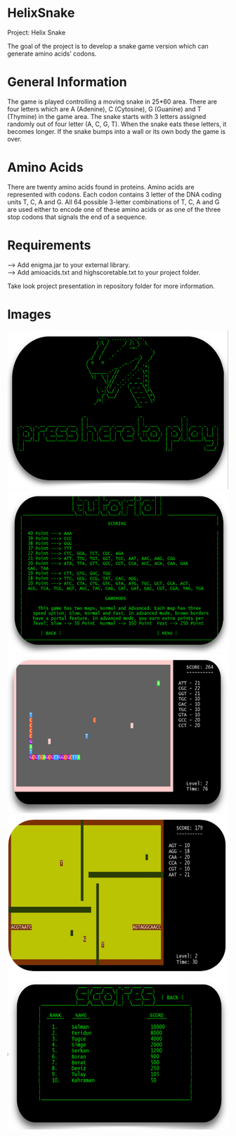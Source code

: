 # HelixSnake
Project:  Helix Snake

The goal of the project is to develop a snake game version which can generate amino acids’ codons.
 
# General Information #

The game is played controlling a moving snake in 25*60 area. There are four letters which are A (Adenine), C (Cytosine), G (Guanine) and T (Thymine) in the game area. The snake starts with 3 letters assigned randomly out of four letter (A, C, G, T). When the snake eats these letters, it becomes longer. If the snake bumps into a wall or its own body the game is over.

# Amino Acids #
There are twenty amino acids found in proteins. Amino acids are represented with codons. Each codon contains 3 letter of the DNA coding units T, C, A and G. All 64 possible 3-letter combinations of T, C, A and G are used either to encode one of these amino acids or as one of the three stop codons that signals the end of a sequence. 

# Requirements  <br>
--> Add enigma.jar to your external library.<br>
--> Add amioacids.txt and highscoretable.txt to your project folder.<br>

Take look project presentation in repository folder for more information.<br>
# Images #


![alt text](https://github.com/HazarZYGC/Helix-Snake/blob/master/images/1.PNG)
![alt text](https://github.com/HazarZYGC/Helix-Snake/blob/master/images/2.PNG)
![alt text](https://github.com/HazarZYGC/Helix-Snake/blob/master/images/5.PNG)
![alt text](https://github.com/HazarZYGC/Helix-Snake/blob/master/images/3.PNG)
![alt text](https://github.com/HazarZYGC/Helix-Snake/blob/master/images/4.PNG)
